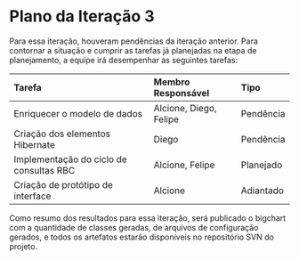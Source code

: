 # Plano da Iteração 3 #

Para essa iteração, houveram pendências da iteração anterior. Para contornar a situação e cumprir as tarefas já planejadas na etapa de planejamento, a equipe irá desempenhar as seguintes tarefas:

| Tarefa | Membro Responsável | Tipo |
|:-------|:--------------------|:-----|
| Enriquecer o modelo de dados | Alcione, Diego, Felipe | Pendência |
| Criação dos elementos Hibernate | Diego | Pendência |
| Implementação do ciclo de consultas RBC | Alcione, Felipe | Planejado |
| Criação de protótipo de interface | Alcione | Adiantado |

Como resumo dos resultados para essa iteração, será publicado o bigchart com a quantidade de classes geradas, de arquivos de configuração gerados, e todos os artefatos estarão disponíveis no repositório SVN do projeto.